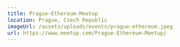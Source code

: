 ```yaml
---
title: Prague-Ethereum-Meetup
location: Prague, Czech Republic
imageUrl: /assets/uploads/events/prague-ethereum.jpeg
url: https://www.meetup.com/Prague-Ethereum-Meetup/
---
```

